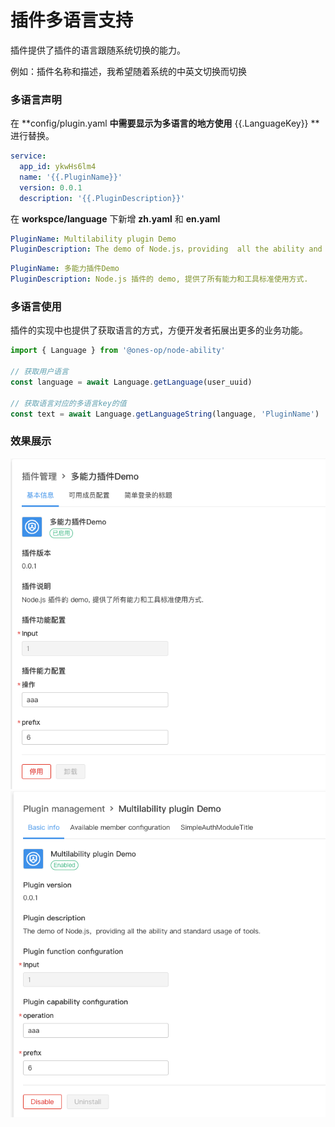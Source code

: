 # 插件多语言支持

插件提供了插件的语言跟随系统切换的能力。

例如：插件名称和描述，我希望随着系统的中英文切换而切换

### 多语言声明

在 **config/plugin.yaml **中需要显示为多语言的地方使用** {{.LanguageKey}} **进行替换。

```yaml
service:
  app_id: ykwHs6lm4
  name: '{{.PluginName}}'
  version: 0.0.1
  description: '{{.PluginDescription}}'
```

在 **workspce/language** 下新增 **zh.yaml** 和 **en.yaml**

```yaml
PluginName: Multilability plugin Demo
PluginDescription: The demo of Node.js，providing  all the ability and standard usage of tools.
```

```yaml
PluginName: 多能力插件Demo
PluginDescription: Node.js 插件的 demo, 提供了所有能力和工具标准使用方式.
```

### 多语言使用

插件的实现中也提供了获取语言的方式，方便开发者拓展出更多的业务功能。

```javascript
import { Language } from '@ones-op/node-ability'

// 获取用户语言
const language = await Language.getLanguage(user_uuid)

// 获取语言对应的多语言key的值
const text = await Language.getLanguageString(language, 'PluginName')
```

### 效果展示

![image](./demo-1.png)
![image](./demo-2.png)
